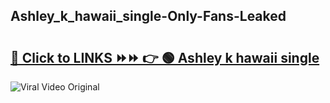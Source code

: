 
 ## Ashley_k_hawaii_single-Only-Fans-Leaked

# <h2><a href="https://clipsfans.com/Ashley_k_hawaii_single&ref=git">🔗 Click to LINKS ⏩⏩ 👉 🟢 Ashley k hawaii single </a></h2>

<a href="https://clipsfans.com/Ashley_k_hawaii_single&ref=git" rel="nofollow" data-target="animated-image.originalLink"><img src="https://i.ibb.co.com/xMMVF88/686577567.gif" alt="Viral Video Original" style="max-width: 100%; display: inline-block;" data-target="animated-image.originalImage"></a>
